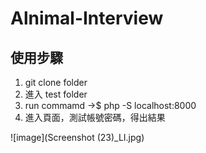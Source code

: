 # Alnimal-Interview

## 使用步驟

1. git clone folder
2. 進入 test folder
3. run commamd ->$ php -S localhost:8000
4. 進入頁面，測試帳號密碼，得出結果

![image](Screenshot (23)_LI.jpg)
